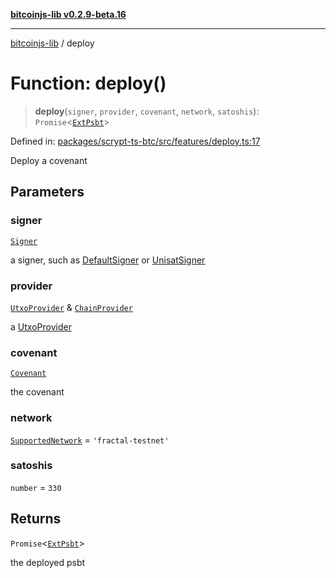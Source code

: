 [**bitcoinjs-lib v0.2.9-beta.16**](../README.md)

***

[bitcoinjs-lib](../README.md) / deploy

# Function: deploy()

> **deploy**(`signer`, `provider`, `covenant`, `network`, `satoshis`): `Promise`\<[`ExtPsbt`](../classes/ExtPsbt.md)\>

Defined in: [packages/scrypt-ts-btc/src/features/deploy.ts:17](https://github.com/sCrypt-Inc/scrypt-btc-mono/blob/7d2760b2d3565565fcb011792878d3764e0701be/packages/scrypt-ts-btc/src/features/deploy.ts#L17)

Deploy a covenant

## Parameters

### signer

[`Signer`](../interfaces/Signer.md)

a signer, such as [DefaultSigner](../classes/DefaultSigner.md)  or [UnisatSigner](../classes/UnisatSigner.md)

### provider

[`UtxoProvider`](../interfaces/UtxoProvider.md) & [`ChainProvider`](../interfaces/ChainProvider.md)

a  [UtxoProvider](../interfaces/UtxoProvider.md)

### covenant

[`Covenant`](../classes/Covenant.md)

the covenant

### network

[`SupportedNetwork`](../type-aliases/SupportedNetwork.md) = `'fractal-testnet'`

### satoshis

`number` = `330`

## Returns

`Promise`\<[`ExtPsbt`](../classes/ExtPsbt.md)\>

the deployed psbt
